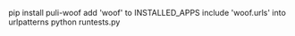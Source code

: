 pip install puli-woof
add 'woof' to INSTALLED_APPS
include 'woof.urls' into urlpatterns
python runtests.py

